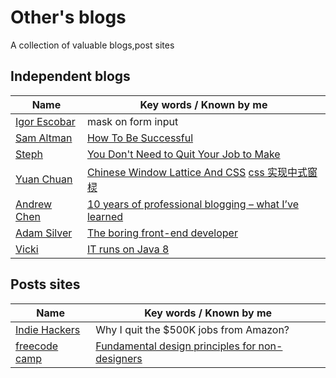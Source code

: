 # Other's blogs
A collection of valuable blogs,post sites

## Independent blogs
|Name|Key words / Known by me|
-----|---------
[Igor Escobar](http://www.igorescobar.com/blog/) | mask on form input
[Sam Altman](http://blog.samaltman.com/) | [How To Be Successful](http://blog.samaltman.com/how-to-be-successful)
[Steph](https://blog.stephsmith.io) | [You Don't Need to Quit Your Job to Make](https://blog.stephsmith.io/you-dont-need-to-quit-your-job-to-make/)
[Yuan Chuan](https://yuanchuan.dev/2019/05/15/window-lattice-and-css.html)| [Chinese Window Lattice And CSS](https://yuanchuan.dev/2019/05/15/window-lattice-and-css.html) [css 实现中式窗棂](https://yuanchuan.dev/2019/05/15/window-lattice-and-css.html)
[Andrew Chen](https://andrewchen.co/) | [10 years of professional blogging – what I’ve learned](https://andrewchen.co/professional-blogging/)
[Adam Silver](https://adamsilver.io) | [The boring front-end developer](https://adamsilver.io/articles/the-boring-front-end-developer/)
[Vicki](https://veekaybee.github.io/) | [IT runs on Java 8](https://veekaybee.github.io/2019/05/10/java8/)

## Posts sites
|Name|Key words / Known by me|
-----|---------
[Indie Hackers](https://www.indiehackers.com/) | Why I quit the $500K jobs from Amazon? 
[freecode camp](https://www.freecodecamp.org) | [Fundamental design principles for non-designers](https://www.freecodecamp.org/news/fundamental-design-principles-for-non-designers-ad34c30caa7/)

